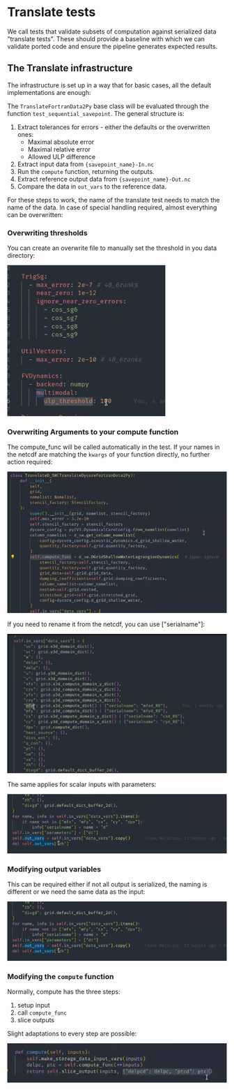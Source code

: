 # Translate tests

We call tests that validate subsets of computation against serialized data "translate tests". These should provide a baseline with which we can validate ported code and ensure the pipeline generates expected results.

## The Translate infrastructure

The infrastructure is set up in a way that for basic cases, all the default implementations are enough:

The `TranslateFortranData2Py` base class will be evaluated through the function `test_sequential_savepoint`.
The general structure is:

1. Extract tolerances for errors - either the defaults or the overwritten ones:
    - Maximal absolute error
    - Maximal relative error
    - Allowed ULP difference
2. Extract input data from `{savepoint_name}-In.nc`
3. Run the `compute` function, returning the outputs.
4. Extract reference output data from `{savepoint_name}-Out.nc`
5. Compare the data in `out_vars` to the reference data.

For these steps to work, the name of the translate test needs to match the name of the data.
In case of special handling required, almost everything can be overwritten:

### Overwriting thresholds

You can create an overwrite file to manually set the threshold in you data directory:

![image1.png](../../images/translate/image1.png)

### Overwriting Arguments to your compute function

The compute_func will be called automatically in the test. If your names in the netcdf are matching the `kwargs` of your function directly, no further action required:

![image2.png](../../images/translate/image2.png)

If you need to rename it from the netcdf, you can use ["serialname"]:

![image3.png](../../images/translate/image3.png)

The same applies for scalar inputs with parameters:

![image4.png](../../images/translate/image4.png)

### Modifying output variables

This can be required either if not all output is serialized, the naming is different or we need the same data as the input:

![image4.png](../../images/translate/image4.png)

### Modifying the `compute` function

Normally, compute has the three steps:

1. setup input
2. call `compute_func`
3. slice outputs

Slight adaptations to every step are possible:

![image5.png](../../images/translate/image5.png)
